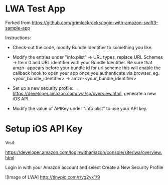 # LWA Test App

Forked from https://github.com/grimlockrocks/login-with-amazon-swift3-sample-app

Instructions:
* Check-out the code, modify Bundle Identifier to something you like.
* Modify the entries under "info.plist" -> URL types, replace URL Schemes -> Item 0 and URL identifier with your Bundle Identifier.
Be sure that amzn- appears before your bundle id for url scheme this will enable the callback hook to open your app once you authenticate via browser.
eg. <your_bundle_identifier> -> amzn-<your_bundle_identifier>


* Set up a new security profile: https://developer.amazon.com/lwa/sp/overview.html, generate a new iOS API. 
* Modify the value of APIKey under "info.plist" to use your API key. 

# Setup iOS API Key

Visit:

https://developer.amazon.com/loginwithamazon/console/site/lwa/overview.html

Login in with your Amazon account and select Create a New Security Profile

![Image of LWA]
http://tinypic.com/r/vg2yx1/9
